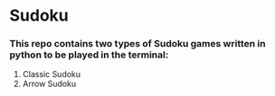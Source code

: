 # Sudoku<br />
### This repo contains two types of Sudoku games written in python to be played in the terminal:<br />
1. Classic Sudoku<br />
2. Arrow Sudoku
